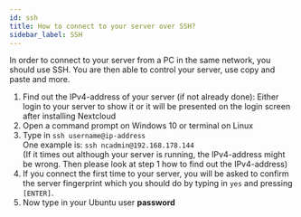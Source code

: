 ```yaml
---
id: ssh
title: How to connect to your server over SSH?
sidebar_label: SSH
---
```


In order to connect to your server from a PC in the same network, you should use SSH. You are then able to control your server, use copy and paste and more.

1. Find out the IPv4-address of your server (if not already done): Either login to your server to show it or it will be presented on the login screen after installing Nextcloud
1. Open a command prompt on Windows 10 or terminal on Linux
1. Type in `ssh username@ip-address`<br/>
One example is: `ssh ncadmin@192.168.178.144`<br/>
(If it times out although your server is running, the IPv4-address might be wrong. Then please look at step 1 how to find out the IPv4-address)
1. If you connect the first time to your server, you will be asked to confirm the server fingerprint which you should do by typing in `yes` and pressing `[ENTER]`.
1. Now type in your Ubuntu user **password**